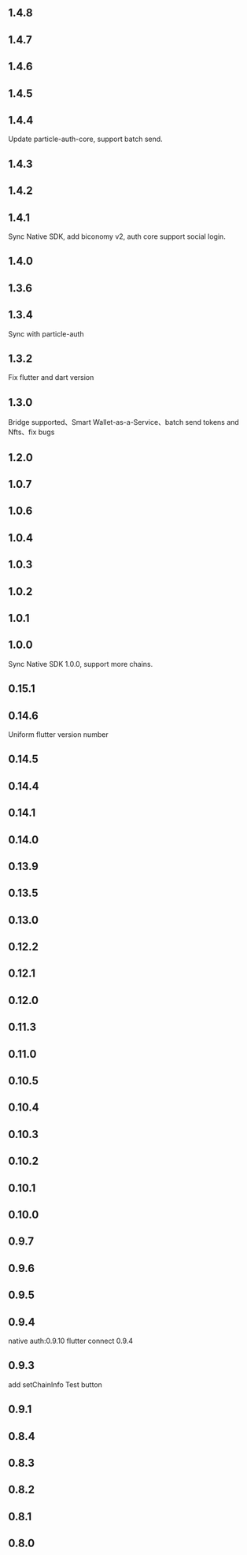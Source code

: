 ## 1.4.8
## 1.4.7
## 1.4.6
## 1.4.5
## 1.4.4
Update particle-auth-core, support batch send.
## 1.4.3
## 1.4.2
## 1.4.1
Sync Native SDK, add biconomy v2, auth core support social login.
## 1.4.0
## 1.3.6
## 1.3.4
Sync with particle-auth
## 1.3.2
Fix flutter and dart version
## 1.3.0
Bridge supported、Smart Wallet-as-a-Service、batch send tokens and Nfts、fix bugs
## 1.2.0
## 1.0.7
## 1.0.6
## 1.0.4
## 1.0.3
## 1.0.2
## 1.0.1
## 1.0.0
Sync Native SDK 1.0.0, support more chains.
## 0.15.1
## 0.14.6
Uniform flutter version number
## 0.14.5
## 0.14.4
## 0.14.1
## 0.14.0
## 0.13.9
## 0.13.5
## 0.13.0
## 0.12.2
## 0.12.1
## 0.12.0
## 0.11.3
## 0.11.0
## 0.10.5
## 0.10.4
## 0.10.3
## 0.10.2
## 0.10.1
## 0.10.0
## 0.9.7
## 0.9.6
## 0.9.5
## 0.9.4
native auth:0.9.10
flutter connect 0.9.4
## 0.9.3
add setChainInfo Test button
## 0.9.1
## 0.8.4
## 0.8.3

## 0.8.2

## 0.8.1

## 0.8.0


